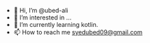 - 👋 Hi, I’m @ubed-ali
- 👀 I’m interested in ...
- 🌱 I’m currently learning kotlin.
- 📫 How to reach me syedubed09@gmail.com

<!---
ubed-ali/ubed-ali is a ✨ special ✨ repository because its `README.md` (this file) appears on your GitHub profile.
You can click the Preview link to take a look at your changes.
--->
